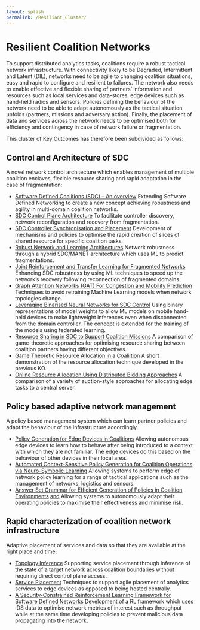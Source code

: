 ```yaml
---
layout: splash
permalink: /Resiliant_Cluster/
---
```


# Resilient Coalition Networks 

To support distributed analytics tasks, coalitions require a robust tactical network infrastructure.  With connectivity likely to be Degraded, Intermittent and Latent (DIL), networks need to be agile to changing coalition situations, easy and rapid to configure and resilient to failures.  The network also needs to enable effective and flexible sharing of partners’ information and resources such as local services and data-stores, edge devices such as hand-held radios and sensors.  Policies defining the behaviour of the network need to be able to adapt autonomously as the tactical situation unfolds (partners, missions and adversary action).  Finally, the placement of data and services across the network needs to be optimised both for efficiency and contingency in case of network failure or fragmentation.

This cluster of Key Outcomes has therefore been subdivided as follows:

##	Control and Architecture of SDC 
A novel network control architecture which enables management of multiple coalition enclaves, flexible resource sharing and rapid adaptation in the case of fragmentation:

*	[Software Defined Coalitions (SDC) – An overview](/2a09/)  Extending Software Defined Networking to create a new concept achieving robustness and agility in multi-domain coalition networks.
*	[SDC Control Plane Architecture](/2a08/)  To facilitate controller discovery, network reconfiguration and recovery from fragmentation.
*	[SDC Controller Synchronisation and Placement](/2a07/)  Development of mechanisms and policies to optimise the rapid creation of slices of shared resource for specific coalition tasks.
*	[Robust Network and Learning Architectures](/2a01/)  Network robustness through a hybrid SDC/MANET architecture which uses ML to predict fragmentations.
*	[Joint Reinforcement and Transfer Learning for Fragmented Networks](/2b01/)  Enhancing SDC robustness by using ML techniques to speed up the network’s recovery following reconnection of fragmented domains.
*	[Graph Attention Networks (GAT) For Congestion and Mobility Prediction](/2a.05/)  Techniques to avoid retraining Machine Learning models when network topologies change.
*	[Leveraging Binarised Neural Networks for SDC Control](/2a06/)  Using binary representations of model weights to allow ML models on mobile hand-held devices to make lightweight inferences even when disconnected from the domain controller.  The concept is extended for the training of the models using federated learning.
*	[Resource Sharing in SDC to Support Coalition Missions](/1f05/)  A comparison of game-theoretic approaches for optimising resource sharing between coalition partners having different objectives.
*	[Game Theoretic Resource Allocation in a Coaliltion](/1a09/)  A short demonstration of the resource allocation technique developed in the previous KO.
*	[Online Resource Allocation Using Distributed Bidding Approaches](/1f04/)  A comparison of a variety of auction-style approaches for allocating edge tasks to a central server.

##	Policy based adaptive network management  
A policy based management system which can learn partner policies and adapt the behaviour of the infrastructure accordingly.

*	[Policy Generation for Edge Devices in Coalitions](/2c04/)  Allowing autonomous edge devices to learn how to behave after being introduced to a context with which they are not familiar.  The edge devices do this based on the behaviour of other devices in their local area.
*	[Automated Context-Sensitive Policy Generation for Coalition Operations via Neuro-Symbolic Learning](/1c02/)  Allowing systems to perform edge of network policy learning for a range of tactical applications such as the management of networks, logistics and sensors.
*	[Answer Set Grammar for Efficient Generation of Policies in Coalition Environments](/1c07/) [and](/2c03/)  Allowing systems to autonomously adapt their operating policies to maximise their effectiveness and minimise risk.

##	Rapid characterization of coalition network infrastructure  
Adaptive placement of services and data so that they are available at the right place and time;

*	[Topology Inference](/2a03/)  Supporting service placement through inference of the state of a target network across coalition boundaries without requiring direct control plane access.
*	[Service Placement](/2a04/)  Techniques to support agile placement of analytics services to edge devices as opposed to being hosted centrally.
*	[A Security-Constrained Reinforcement Learning Framework for Software Defined Networks](/2c05/)  Development of a RL framework which uses IDS data to optimise network metrics of interest such as throughput while at the same time developing policies to prevent malicious data propagating into the network.
